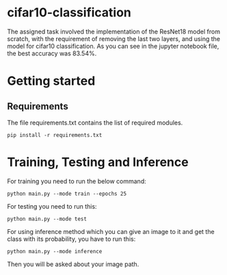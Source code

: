 # cifar10-classification

The assigned task involved the implementation of the ResNet18 model from scratch, with the requirement of removing the last two layers, and using the model for cifar10 classification. As you can see in the jupyter notebook file, the best accuracy was 83.54%.

# Getting started
## Requirements
The file requirements.txt contains the list of required modules.

``` 
pip install -r requirements.txt 
```

# Training, Testing and Inference
For training you need to run the below command:
```
python main.py --mode train --epochs 25
```

For testing you need to run this:
```
python main.py --mode test
```

For using inference method which you can give an image to it and get the class with its probability, you have to run this:
```
python main.py --mode inference
```

Then you will be asked about your image path.
